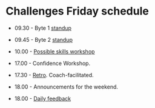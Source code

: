 # Challenges Friday schedule

- 09.30 - Byte 1 [standup](./student_standups.md)
- 09.45 - Byte 2 [standup](./student_standups.md)
- 10.00 - [Possible skills workshop](./learning_at_makers.md#skills-workshops)

- 17.00 - Confidence Workshop.
- 17.30 - [Retro](https://github.com/makersacademy/course/blob/master/pills/student_retrospective.md). Coach-facilitated.
- 18.00 - Announcements for the weekend.
- 18.00 - [Daily feedback](./learning_at_makers.md#daily-feedback)
